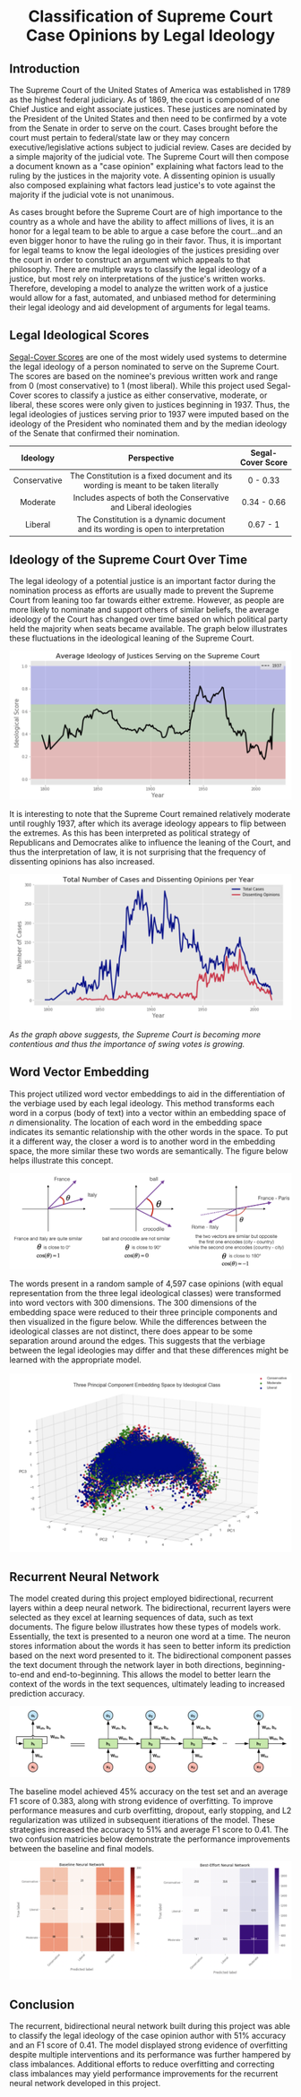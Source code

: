 
<h1 align="center">Classification of Supreme Court Case Opinions by Legal Ideology</h1>

## Introduction
The Supreme Court of the United States of America was established in 1789 as the highest federal judiciary. As of 1869, the court is composed of one Chief Justice and eight associate justices. These justices are nominated by the President of the United States and then need to be confirmed by a vote from the Senate in order to serve on the court. Cases brought before the court must pertain to federal/state law or they may concern executive/legislative actions subject to judicial review. Cases are decided by a simple majority of the judicial vote. The Supreme Court will then compose a document known as a "case opinion" explaining what factors lead to the ruling by the justices in the majority vote. A dissenting opinion is usually also composed explaining what factors lead justice's to vote against the majority if the judicial vote is not unanimous.

As cases brought before the Supreme Court are of high importance to the country as a whole and have the ability to affect millions of lives, it is an honor for a legal team to be able to argue a case before the court...and an even bigger honor to have the ruling go in their favor. Thus, it is important for legal teams to know the legal ideologies of the justices presiding over the court in order to construct an argument which appeals to that philosophy. There are multiple ways to classify the legal ideology of a justice, but most rely on interpretations of the justice's written works. Therefore, developing a model to analyze the written work of a justice would allow for a fast, automated, and unbiased method for determining their legal ideology and aid development of arguments for legal teams.

## Legal Ideological Scores
[Segal-Cover Scores](https://en.wikipedia.org/wiki/Segal%E2%80%93Cover_score) are one of the most widely used systems to determine the legal ideology of a person nominated to serve on the Supreme Court. The scores are based on the nominee's previous written work and range from 0 (most conservative) to 1 (most liberal). While this project used Segal-Cover scores to classify a justice as either conservative, moderate, or liberal, these scores were only given to justices beginning in 1937. Thus, the legal ideologies of justices serving prior to 1937 were imputed based on the ideology of the President who nominated them and by the median ideology of the Senate that confirmed their nomination. 

| Ideology | Perspective | Segal-Cover Score |
| :--------: | :-----------: | :------------------: |
| Conservative | The Constitution is a fixed document and its wording is meant to be taken literally | 0 - 0.33 |
| Moderate | Includes aspects of both the Conservative and Liberal ideologies | 0.34 - 0.66 |
| Liberal | The Constitution is a dynamic document and its wording is open to interpretation | 0.67 - 1 |

## Ideology of the Supreme Court Over Time
The legal ideology of a potential justice is an important factor during the nomination process as efforts are usually made to prevent the Supreme Court from leaning too far towards either extreme. However, as people are more likely to nominate and support others of similar beliefs, the average ideology of the Court has changed over time based on which political party held the majority when seats became available. The graph below illustrates these fluctuations in the ideological leaning of the Supreme Court.

<img src="ideo_over_time.png">

It is interesting to note that the Supreme Court remained relatively moderate until roughly 1937, after which its average ideology appears to flip between the extremes. As this has been interpreted as political strategy of Republicans and Democrates alike to influence the leaning of the Court, and thus the interpretation of law, it is not surprising that the frequency of dissenting opinions has also increased. 

<img src="cases_and_dissents.png">

_As the graph above suggests, the Supreme Court is becoming more contentious and thus the importance of swing votes is growing._

## Word Vector Embedding
This project utilized word vector embeddings to aid in the differentiation of the verbiage used by each legal ideology. This method transforms each word in a corpus (body of text) into a vector within an embedding space of _n_ dimensionality. The location of each word in the embedding space indicates its semantic relationship with the other words in the space. To put it a different way, the closer a word is to another word in the embedding space, the more similar these two words are semantically. The figure below helps illustrate this concept.

<img src="https://raw.githubusercontent.com/kpokrass/review/master/self_review/cosine_sim.png">

The words present in a random sample of 4,597 case opinions (with equal representation from the three legal ideological classes) were transformed into word vectors with 300 dimensions. The 300 dimensions of the embedding space were reduced to their three principle components and then visualized in the figure below. While the differences between the ideological classes are not distinct, there does appear to be some separation around around the edges. This suggests that the verbiage between the legal ideologies may differ and that these differences might be learned with the appropriate model.

<img src="pca_all.png">

## Recurrent Neural Network
The model created during this project employed bidirectional, recurrent layers within a deep neural network. The bidirectional, recurrent layers were selected as they excel at learning sequences of data, such as text documents. The figure below illustrates how these types of models work. Essentially, the text is presented to a neuron one word at a time. The neuron stores information about the words it has seen to better inform its prediction based on the next word presented to it. The bidirectional component passes the text document through the network layer in both directions, beginning-to-end and end-to-beginning. This allows the model to better learn the context of the words in the text sequences, ultimately leading to increased prediction accuracy.

<img src="https://raw.githubusercontent.com/kpokrass/review/master/self_review/rnn_schematic.png">

The baseline model achieved 45% accuracy on the test set and an average F1 score of 0.383, along with strong evidence of overfitting. To improve performance measures and curb overfitting, dropout, early stopping, and L2 regularization was utilized in subsequent itierations of the model. These strategies increased the accuracy to 51% and average F1 score to 0.41. The two confusion matricies below demonstrate the performance improvements between the baseline and final models.

<img src="rnn_cfs.png">

## Conclusion
The recurrent, bidirectional neural network built during this project was able to classify the legal ideology of the case opinion author with 51% accuracy and an F1 score of 0.41. The model displayed strong evidence of overfitting despite multiple interventions and its performance was further hampered by class imbalances. Additional efforts to reduce overfitting and correcting class imbalances may yield performance improvements for the recurrent neural network developed in this project.

